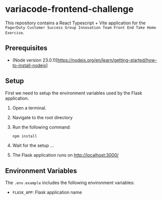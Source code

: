 # variacode-frontend-challenge

This repository contains a React Typescript + Vite application for the `PagerDuty Customer Success Group Innovation Team
Front End Take Home Exercise`.

## Prerequisites

- (Node version 23.0.1)[https://nodejs.org/en/learn/getting-started/how-to-install-nodejs]

## Setup

First we need to setup the environment variables used by the Flask application.

1. Open a terminal.
2. Navigate to the root directory
3. Run the following command:

   ```bash
   npm install
   ```

4. Wait for the setup ...
5. The Flask application runs on [http://localhost:3000/](http://localhost:3000/)

## Environment Variables

The `.env.example` includes the following environment variables:

- `FLASK_APP`: Flask application name
